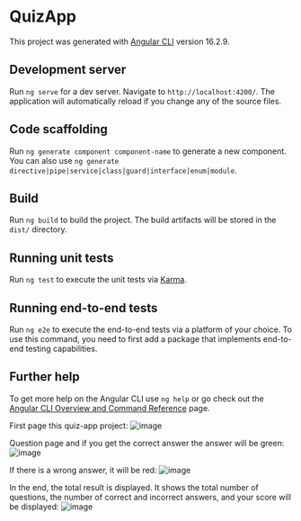 # QuizApp

This project was generated with [Angular CLI](https://github.com/angular/angular-cli) version 16.2.9.

## Development server

Run `ng serve` for a dev server. Navigate to `http://localhost:4200/`. The application will automatically reload if you change any of the source files.

## Code scaffolding

Run `ng generate component component-name` to generate a new component. You can also use `ng generate directive|pipe|service|class|guard|interface|enum|module`.

## Build

Run `ng build` to build the project. The build artifacts will be stored in the `dist/` directory.

## Running unit tests

Run `ng test` to execute the unit tests via [Karma](https://karma-runner.github.io).

## Running end-to-end tests

Run `ng e2e` to execute the end-to-end tests via a platform of your choice. To use this command, you need to first add a package that implements end-to-end testing capabilities.

## Further help

To get more help on the Angular CLI use `ng help` or go check out the [Angular CLI Overview and Command Reference](https://angular.io/cli) page.

First page this quiz-app project:
![image](https://github.com/Maxsetovich/quiz-app/assets/107585969/137b8181-950e-4cec-8285-a1b5fce55a81)

Question page and if you get the correct answer the answer will be green:
![image](https://github.com/Maxsetovich/quiz-app/assets/107585969/21067949-1ebb-4994-9bf9-37bc2810d149)

If there is a wrong answer, it will be red:
![image](https://github.com/Maxsetovich/quiz-app/assets/107585969/641ba3f8-bdfb-4255-92bb-66a74232d4d1)

In the end, the total result is displayed. It shows the total number of questions, the number of correct and incorrect answers, and your score will be displayed:
![image](https://github.com/Maxsetovich/quiz-app/assets/107585969/409b73f1-619a-4bcd-bb43-62a01fcdf863)

